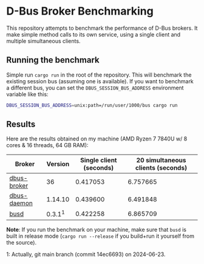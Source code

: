 # D-Bus Broker Benchmarking

This repository attempts to benchmark the performance of D-Bus brokers. It make simple method calls
to its own service, using a single client and multiple simultaneous clients.

## Running the benchmark

Simple run `cargo run` in the root of the repository. This will benchmark the existing session bus
(assuming one is available). If you want to benchmark a different bus, you can set the
`DBUS_SESSION_BUS_ADDRESS` environment variable like this:

```sh
DBUS_SESSION_BUS_ADDRESS=unix:path=/run/user/1000/bus cargo run
```

## Results

Here are the results obtained on my machine (AMD Ryzen 7 7840U w/ 8 cores & 16 threads, 64 GB RAM):

| Broker        |      Version      | Single client (seconds) | 20 simultaneous clients (seconds) |
|---------------|-------------------|-------------------------|-------------------------|
| [dbus-broker] | 36                |        0.417053         |        6.757665         |
| [dbus-daemon] | 1.14.10           |        0.439600         |        6.491848         |
| [busd]        | 0.3.1<sup>1</sup> |        0.422258         |        6.865709         |

**Note**: If you run the benchmark on your machine, make sure that `busd` is built in release mode
(`cargo run --release` if you build+run it yourself from the source).

1: Actually, git main branch (commit 14ec6693) on 2024-06-23.

[dbus-broker]: https://github.com/bus1/dbus-broker
[dbus-daemon]: https://gitlab.freedesktop.org/dbus/dbus
[busd]: https://github.com/dbus2/busd
